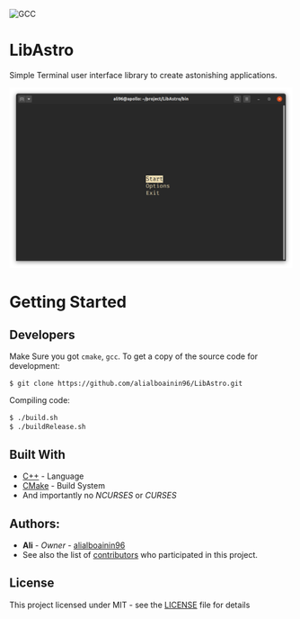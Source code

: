 ![GCC](https://github.com/AliAlboainin96/LibAstro/workflows/GCC/badge.svg)
# LibAstro
Simple Terminal user interface library to create astonishing applications.

<p align="center"><img src="/docs/examples/basic_menu?raw=true"/></p>

# Getting Started

## Developers
Make Sure you got `cmake`, `gcc`. To get a copy of the source code for development:
```shell
$ git clone https://github.com/alialboainin96/LibAstro.git
```
Compiling code:
```shell
$ ./build.sh
$ ./buildRelease.sh
```

## Built With
* [C++](https://en.wikipedia.org/wiki/C%2B%2B) - Language
* [CMake](https://cmake.org) - Build System
* And importantly no *NCURSES* or *CURSES*

## Authors:
* **Ali** - *Owner* - [alialboainin96](https://github.com/alialboainin96)
* See also the list of [contributors](https://github.com/alialboainin96/LibAstro/graphs/contributors) who participated in this project.

## License
This project licensed under MIT - see the [LICENSE](LICENSE) file for details
